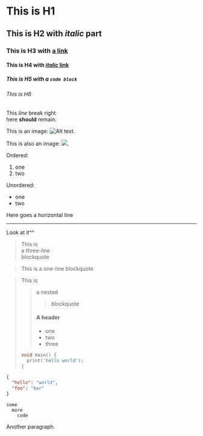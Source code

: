 # This is H1
## This is H2 with *italic* part
### This is H3 with [a link](https://example.com "This is the title")
#### This is H4 with [*italic* link](https://example.com)
##### This is H5 with a ```code block```
###### This is H6

This *line* break right  
here **should** remain.


This is an image: ![Alt text](https://daringfireball.net/graphics/logos/ "Image title").

This is also an image: ![](https://daringfireball.net/graphics/logos/).

Ordered:
1. one
1. two

Unordered:
- one
- two


Here goes a horizontal line
***
Look at it^^

> This is  
> a three-line  
> blockquote

> This is
> a one-line
> blockquote


> This is
>
> > a nested
> > > blockquote
> > #### A header
> > - one
> > - two
> > - three
> ```dart
> void main() {
>   print('hello world');  
> }
> ```

```json
{
  "hello": "world",
  "foo": "bar"
}
```

```
some
  more
    code
```


Another paragraph.